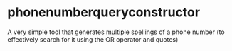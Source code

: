 # phonenumberqueryconstructor
A very simple tool that generates multiple spellings of a phone number (to effectively search for it using the OR operator and quotes)
